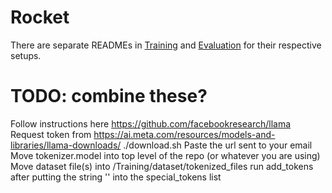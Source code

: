 # Rocket

There are separate READMEs in [Training](https://github.com/DRAGNLabs/Rocket/blob/main/Training/readme.md) and [Evaluation](https://github.com/DRAGNLabs/Rocket/blob/main/Evaluation/README_Eval.md) for their respective setups.

# TODO: combine these?
Follow instructions here https://github.com/facebookresearch/llama
Request token from https://ai.meta.com/resources/models-and-libraries/llama-downloads/
./download.sh
Paste the url sent to your email
Move tokenizer.model into top level of the repo (or whatever you are using)
Move dataset file(s) into /Training/dataset/tokenized_files
run add_tokens after putting the string '<pad>' into the special_tokens list
